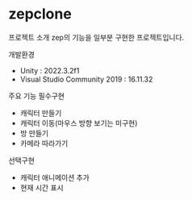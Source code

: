 # zepclone

프로젝트 소개
zep의 기능을 일부분 구현한 프로젝트입니다.

개발환경
- Unity : 2022.3.2f1
- Visual Studio Community 2019 : 16.11.32

주요 기능 
필수구현
- 캐릭터 만들기
- 캐릭터 이동(마우스 방향 보기는 미구현)
- 방 만들기
- 카메라 따라가기

선택구현
- 캐릭터 애니메이션 추가
- 현재 시간 표시
